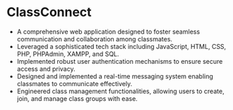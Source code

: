 # ClassConnect

- A comprehensive web application designed to foster seamless communication and collaboration among classmates.
- Leveraged a sophisticated tech stack including JavaScript, HTML, CSS, PHP, PHPAdmin, XAMPP, and SQL.
- Implemented robust user authentication mechanisms to ensure secure access and privacy.
- Designed and implemented a real-time messaging system enabling classmates to communicate effectively.
- Engineered class management functionalities, allowing users to create, join, and manage class groups with ease.
